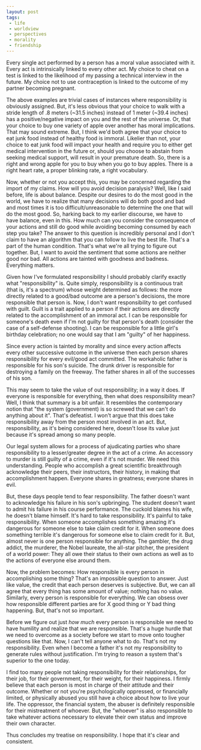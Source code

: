```yaml
---
layout: post
tags:
 - life
 - worldview
 - perspectives
 - morality
 - friendship
---
```


<span class="emphasis-text">Every single act </span>performed by a person has a
moral value associated with it. Every act is intrinsically linked to every other
act. My choice to cheat on a test is linked to the likelihood of my passing a
technical interview in the future. My choice not to use contraception is linked
to the outcome of my partner becoming pregnant.

The above examples are trivial cases of instances where responsibility is
obviously assigned. But, it's less obvious that your choice to walk with a
stride length of .8 meters (~31.5 inches) instead of 1 meter (~39.4 inches) has
a positive/negative impact on you and the rest of the universe. Or, that your
choice to buy one variety of apple over another has moral implications. That may
sound extreme. But, I think we'd both agree that your choice to eat junk food
instead of healthy food is immoral. Likelier than not, your choice to eat junk
food will impact your health and require you to either get medical intervention
in the future or, should you choose to abstain from seeking medical support,
will result in your premature death. So, there is a right and wrong apple for
you to buy when you go to buy apples. There is a right heart rate, a proper
blinking rate, a right vocabulary.

Now, whether or not you accept this, you may be concerned regarding the import
of my claims. How will you avoid decision paralysis? Well, like I said before,
life is about balance. Despite our desires to do the most good in the world, we
have to realize that many decisions will do both good and bad and most times it is
too difficult/unreasonable to determine the one that will do the most good. So,
harking back to my earlier discourse, we have to have balance, even in this.
How much can you consider the consequence of your actions and still do good
while avoiding becoming consumed by each step you take? The answer to this question
is incredibly personal and I don't claim to have an algorithm that you can
follow to live the best life. That's a part of the human condition. That's what
we're all trying to figure out together. But, I want to avoid the sentiment that
some actions are neither good nor bad. All actions are tainted with goodness and
badness. Everything matters.

Given how I've formulated responsibility I should probably clarify exactly what
"responsibility" is. Quite simply, responsibility is a continuous trait (that
is, it's a spectrum) whose weight determined as follows: the more directly related to
a good/bad outcome are a person's decisions, the more responsible that person
is.  Now, I don't want responsibility to get confused with guilt. Guilt is a
trait applied to a person if their actions are directly related to the
accomplishment of an immoral act. I can be responsible for someone's death even
if I'm not guilty for that person's death (consider the case of a self-defense
shooting). I can be responsible for a little girl's birthday celebration; no one
would say that I am "guilty" of her happiness.

Since every action is tainted by morality and since every action affects every
other successive outcome in the universe then each person shares responsibility
for every evil/good act committed. The workaholic father is responsible for his
son's suicide. The drunk driver is responsible for destroying a family on the
freeway. The father shares in all of the successes of his son.

This may seem to take the value of out responsibility; in a way it does. If
everyone is responsible for everything, then what does responsibility mean?
Well, I think that summary is a bit unfair. It resembles the contemporary notion
that "the system (government) is so screwed that we can't do anything about it".
That's defeatist. I won't argue that this does take responsibility away from the
person most involved in an act. But, responsibility, as it's being considered
here, doesn't lose its value just because it's spread among so many people.

Our legal system allows for a process of ajudicating parties who share
responsibility to a lesser/greater degree in the act of a crime. An accessory to
murder is still guilty of a crime, even if it's not murder. We need this
understanding. People who accomplish a great scientific breakthrough acknowledge
their peers, their instructors, their history, in making that accomplishment
happen. Everyone shares in greatness; everyone shares in evil.

But, these days people tend to fear responsibility. The father doesn't want to
acknowledge his failure in his son's upbringing. The student doesn't want to
admit his failure in his course performance. The cuckold blames his wife, he
doesn't blame himself. It's hard to take responsibility. It's painful to take
responsibility. When someone accomplishes something amazing it's dangerous for
someone else to take claim credit for it. When someone does something terrible
it's dangerous for someone else to claim credit for it. But, almost never is one
person responsible for anything. The gambler, the drug addict, the murderer, the
Nobel laureate, the all-star pitcher, the president of a world power: They all
owe their status to their own actions as well as to the actions of everyone else
around them.

Now, the problem becomes: How responsible is every person in accomplishing some
thing? That's an impossible question to answer. Just like value, the credit that
each person deserves is subjective. But, we can all agree that every thing has
some amount of value; nothing has no value. Similarly, every person is
responsible for everything. We can obsess over how responsible different parties
are for X good thing or Y bad thing happening. But, that's not so important.

Before we figure out just *how much* every person is responsible we need to have
humility and realize that we are responsible. That's a huge hurdle that we need
to overcome as a society before we start to move onto tougher questions like
that. Now, I can't tell anyone what to do. That's not my responsibility. Even
when I become a father it's not my responsibility to generate rules without
justification. I'm trying to reason a system that's superior to the one today.

I find too many people not taking responsibility for their relationships, for
their job, for their government, for their weight, for their happiness. I firmly
believe that each person is most in charge of their attitude and their outcome.
Whether or not you're psychologically oppressed, or financially limited, or
physically abused you still have a choice about how to live your life. The
oppressor, the financial system, the abuser is definitely responsible for their
mistreatment of whoever. But, the "whoever" is also responsible to take whatever
actions necessary to elevate their own status and improve their own character.

Thus concludes my treatise on responsibility. I hope that it's clear and
consistent. 
